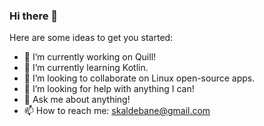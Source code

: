 ### Hi there 👋

Here are some ideas to get you started:

- 🔭 I’m currently working on Quill!
- 🌱 I’m currently learning Kotlin.
- 👯 I’m looking to collaborate on Linux open-source apps.
- 🤔 I’m looking for help with anything I can!
- 💬 Ask me about anything!
- 📫 How to reach me: skaldebane@gmail.com
